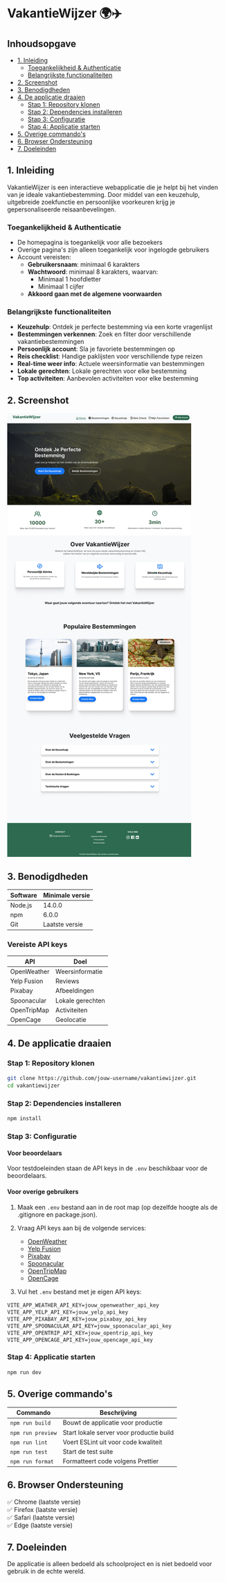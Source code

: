 # VakantieWijzer 🌍✈️

## Inhoudsopgave
- [1. Inleiding](#1-inleiding)
  - [Toegankelijkheid & Authenticatie](#toegankelijkheid--authenticatie)
  - [Belangrijkste functionaliteiten](#belangrijkste-functionaliteiten)
- [2. Screenshot](#2-screenshot)
- [3. Benodigdheden](#3-benodigdheden)
- [4. De applicatie draaien](#4-de-applicatie-draaien)
  - [Stap 1: Repository klonen](#stap-1-repository-klonen)
  - [Stap 2: Dependencies installeren](#stap-2-dependencies-installeren)
  - [Stap 3: Configuratie](#stap-3-configuratie)
  - [Stap 4: Applicatie starten](#stap-4-applicatie-starten)
- [5. Overige commando's](#5-overige-commandos)
- [6. Browser Ondersteuning](#6-browser-ondersteuning)
- [7. Doeleinden](#7-doeleinden)

## 1. Inleiding
VakantieWijzer is een interactieve webapplicatie die je helpt bij het vinden van je ideale vakantiebestemming. Door middel van een keuzehulp, uitgebreide zoekfunctie en persoonlijke voorkeuren krijg je gepersonaliseerde reisaanbevelingen.

### Toegankelijkheid & Authenticatie
- De homepagina is toegankelijk voor alle bezoekers
- Overige pagina's zijn alleen toegankelijk voor ingelogde gebruikers
- Account vereisten:
  - **Gebruikersnaam**: minimaal 6 karakters
  - **Wachtwoord**: minimaal 8 karakters, waarvan:
    - Minimaal 1 hoofdletter
    - Minimaal 1 cijfer
  - **Akkoord gaan met de algemene voorwaarden**

### Belangrijkste functionaliteiten
- **Keuzehulp**: Ontdek je perfecte bestemming via een korte vragenlijst
- **Bestemmingen verkennen**: Zoek en filter door verschillende vakantiebestemmingen
- **Persoonlijk account**: Sla je favoriete bestemmingen op
- **Reis checklist**: Handige paklijsten voor verschillende type reizen
- **Real-time weer info**: Actuele weersinformatie van bestemmingen
- **Lokale gerechten**: Lokale gerechten voor elke bestemming
- **Top activiteiten**: Aanbevolen activiteiten voor elke bestemming

## 2. Screenshot
![VakantieWijzer Screenshot](./public/home-page-new.jpg)

## 3. Benodigdheden
| Software | Minimale versie |
|----------|-----------------|
| Node.js  | 14.0.0         |
| npm      | 6.0.0          |
| Git      | Laatste versie |

### Vereiste API keys
| API         | Doel                   |
|-------------|------------------------|
| OpenWeather | Weersinformatie       |
| Yelp Fusion | Reviews               |
| Pixabay     | Afbeeldingen          |
| Spoonacular | Lokale gerechten      |
| OpenTripMap | Activiteiten          |
| OpenCage    | Geolocatie            |

## 4. De applicatie draaien

### Stap 1: Repository klonen
```bash
git clone https://github.com/jouw-username/vakantiewijzer.git
cd vakantiewijzer
```

### Stap 2: Dependencies installeren
```bash
npm install
```

### Stap 3: Configuratie

#### Voor beoordelaars
Voor testdoeleinden staan de API keys in de `.env` beschikbaar voor de beoordelaars.

#### Voor overige gebruikers
1. Maak een `.env` bestand aan in de root map (op dezelfde hoogte als de .gitignore en package.json).
2. Vraag API keys aan bij de volgende services:
   - [OpenWeather](https://openweathermap.org/api)
   - [Yelp Fusion](https://www.yelp.com/developers)
   - [Pixabay](https://pixabay.com/api/docs/)
   - [Spoonacular](https://spoonacular.com/food-api)
   - [OpenTripMap](https://dev.opentripmap.org/product)
   - [OpenCage](https://opencagedata.com/api)

3. Vul het `.env` bestand met je eigen API keys:
```env
VITE_APP_WEATHER_API_KEY=jouw_openweather_api_key
VITE_APP_YELP_API_KEY=jouw_yelp_api_key
VITE_APP_PIXABAY_API_KEY=jouw_pixabay_api_key
VITE_APP_SPOONACULAR_API_KEY=jouw_spoonacular_api_key
VITE_APP_OPENTRIP_API_KEY=jouw_opentrip_api_key
VITE_APP_OPENCAGE_API_KEY=jouw_opencage_api_key
```

### Stap 4: Applicatie starten
```bash
npm run dev
```

## 5. Overige commando's
| Commando | Beschrijving |
|----------|-------------|
| `npm run build` | Bouwt de applicatie voor productie |
| `npm run preview` | Start lokale server voor productie build |
| `npm run lint` | Voert ESLint uit voor code kwaliteit |
| `npm run test` | Start de test suite |
| `npm run format` | Formatteert code volgens Prettier |

## 6. Browser Ondersteuning
✅ Chrome (laatste versie)  
✅ Firefox (laatste versie)  
✅ Safari (laatste versie)  
✅ Edge (laatste versie)

## 7. Doeleinden
De applicatie is alleen bedoeld als schoolproject en is niet bedoeld voor gebruik in de echte wereld.

